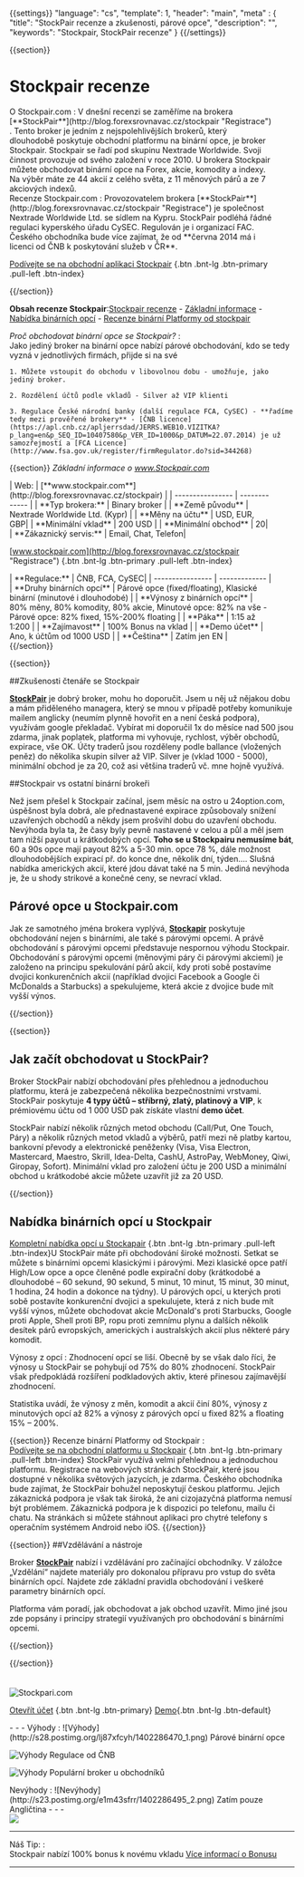 ﻿{{settings}}
  "language": "cs",
  "template": 1,
  "header": "main",
  "meta" : {
    "title": "StockPair recenze a zkušenosti, párové opce",
    "description": "",
    "keywords": "Stockpair, StockPair recenze"
  }
{{/settings}}

<div class="row">
<div class="col-md-9" role="main" markdown="1">

{{section}}

# Stockpair recenze
<div class="row" style="width:92%">
  <div class="col-md-6" markdown="1">
O Stockpair.com
:    
V dnešní recenzi se zaměříme na brokera [**StockPair**](http://blog.forexsrovnavac.cz/stockpair "Registrace") . Tento broker je jedním z nejspolehlivějších brokerů, který dlouhodobě poskytuje obchodní platformu na binární opce, je broker Stockpair. Stockpair se řadí pod skupinu Nextrade Worldwide. Svoji činnost provozuje od svého založení v roce 2010. U brokera Stockpair můžete obchodovat binární opce na Forex, akcie, komodity a indexy. Na výběr máte ze 44 akcií z celého světa, z 11 měnových párů a ze 7 akciových indexů.
</div>
  <div class="col-md-6" markdown="1">
Recenze Stockpair.com
:    
Provozovatelem brokera [**StockPair**](http://blog.forexsrovnavac.cz/stockpair "Registrace") je společnost Nextrade Worldwide Ltd. se sídlem na Kypru. StockPair podléhá řádné regulaci kyperského úřadu CySEC. Regulován je i organizací FAC. Českého obchodníka bude více zajímat, že od **června 2014 má i licenci od ČNB k poskytování služeb v ČR**.

[Podívejte se na obchodní aplikaci Stockpair](http://blog.forexsrovnavac.cz/stockpair "Registrace") {.btn .bnt-lg .btn-primary .pull-left .btn-index}

</div>
</div>
{{/section}}

**Obsah recenze Stockpair**:[Stockpair recenze](http://forexsrovnavac.cz/stockpair-recenze#section-1) - [Základní informace](http://forexsrovnavac.cz/stockpair-recenze#section-2) - [Nabídka binárních opcí](http://forexsrovnavac.cz/stockpair-recenze#section-3) - [Recenze binární Platformy od stockpair](http://forexsrovnavac.cz/stockpair-recenze#section-4)


*Proč obchodovat binární opce se Stockpair?*
:    
     Jako jediný broker na binární opce nabízí párové obchodování, kdo se tedy vyzná v jednotlivých firmách, přijde si na své

    1. Můžete vstoupit do obchodu v libovolnou dobu - umožňuje, jako jediný broker.
    
    2. Rozdělení účtů podle vkladů - Silver až VIP klienti

    3. Regulace České národní banky (další regulace FCA, CySEC) - **řadíme tedy mezi prověřené brokery** - [ČNB licence](https://apl.cnb.cz/apljerrsdad/JERRS.WEB10.VIZITKA?p_lang=en&p_SEQ_ID=10407580&p_VER_ID=1000&p_DATUM=22.07.2014) je už samozřejmostí a [FCA Licence](http://www.fsa.gov.uk/register/firmRegulator.do?sid=344268)

{{section}}
*Základní informace o www.Stockpair.com*
<div class="row" style="width:92%">
  <div class="col-md-6" markdown="1">
| Web:     |   [**www.stockpair.com**](http://blog.forexsrovnavac.cz/stockpair) |
| ---------------- | ------------- |
| **Typ brokera:**   | Binary broker  |
| **Země původu**   | Nextrade Worldwide Ltd. (Kypr)  |
| **Měny na účtu** | USD, EUR, GBP|
| **Minimální vklad** | 200 USD |
| **Minimální obchod**  | 20|
| **Zákaznický servis:**  | Email, Chat, Telefon|

[www.stockpair.com](http://blog.forexsrovnavac.cz/stockpair "Registrace") {.btn .bnt-lg .btn-primary .pull-left .btn-index}

  </div>
  <div class="col-md-6" markdown="1">
| **Regulace:**  | ČNB, FCA, CySEC|
| ---------------- | ------------- |
| **Druhy binárních opcí**  | Párové opce (fixed/floating), Klasické binární (minutové i dlouhodobé) |
| **Výnosy z binárních opcí**  | 80% měny, 80% komodity, 80% akcie, Minutové opce: 82% na vše - Párové opce: 82% fixed, 15%-200% floating |
| **Páka**  |  1:15 až 1:200 |
| **Zajímavost**  | 100% Bonus na vklad |
| **Demo účet**  | Ano, k účtům od 1000 USD |
| **Čeština**  | Zatím jen EN |

</div>
</div>
{{/section}}

{{section}}

##Zkušenosti čtenáře se Stockpair

[**StockPair**](http://blog.forexsrovnavac.cz/stockpair "Registrace") je dobrý broker, mohu ho doporučit. Jsem u něj už nějakou dobu a mám přiděleného managera, který se mnou v případě potřeby komunikuje mailem anglicky (neumím plynně hovořit en a není česká podpora), využívám google překladač. Vybírat mi doporučil 1x do měsíce nad 500 jsou zdarma, jinak poplatek, platforma mi vyhovuje, rychlost, výběr obchodů, expirace, vše OK. Účty traderů jsou rozděleny podle ballance (vložených peněz) do několika skupin silver až VIP. Silver je (vklad 1000 - 5000), minimální obchod je za 20, což asi většina traderů vč. mne hojně využívá. 

##Stockpair vs ostatní binární brokeři

Než jsem přešel k Stockpair začínal, jsem měsíc na ostro u 24option.com, úspěšnost byla dobrá, ale přednastavené expirace způsobovaly snížení uzavřených obchodů a někdy jsem prošvihl dobu do uzavření obchodu. Nevýhoda byla ta, že časy byly pevně nastavené v celou a půl a měl jsem tam nižší payout u krátkodobých opcí. **Toho se u Stockpairu nemusíme bát**, 60 a 90s opce mají payout 82% a 5-30 min. opce 78 %, dále možnost dlouhodobějších expirací př. do konce dne, několik dní, týden.... Slušná nabídka amerických akcií, které jdou dávat také na 5 min. Jediná nevýhoda je, že u shody strikové a konečné ceny, se nevrací vklad.


## Párové opce u Stockpair.com

Jak ze samotného jména brokera vyplývá, [**Stockapir**](http://blog.forexsrovnavac.cz/stockpair "Registrace") poskytuje obchodování nejen s binárními, ale také s párovými opcemi. A právě obchodování s párovými opcemi představuje nespornou výhodu Stockpair. Obchodování s párovými opcemi (měnovými páry či párovými akciemi) je založeno na principu spekulování párů akcií, kdy proti sobě postavíme dvojici konkurenčních akcií (například dvojici Facebook a Google či McDonalds a Starbucks) a spekulujeme, která akcie z dvojice bude mít vyšší výnos.

{{/section}}

{{section}}
## Jak začít obchodovat u StockPair?

Broker StockPair nabízí obchodování přes přehlednou a jednoduchou platformu, která je zabezpečená několika bezpečnostními vrstvami. StockPair poskytuje **4 typy účtů – stříbrný, zlatý, platinový a VIP**, k prémiovému účtu od 1 000 USD pak získáte vlastní **demo účet**. 

StockPair nabízí několik různých metod obchodu (Call/Put, One Touch, Páry) a několik různých metod vkladů a výběrů, patří mezi ně platby kartou, bankovní převody a elektronické peněženky (Visa, Visa Electron, Mastercard, Maestro, Skrill, Idea-Delta, CashU, AstroPay, WebMoney, Qiwi, Giropay, Sofort). Minimální vklad pro založení účtu je 200 USD a minimální obchod u krátkodobé akcie můžete uzavřít již za 20 USD.

{{/section}}

## Nabídka binárních opcí u Stockpair

[Kompletní nabídka opcí u Stockapair](http://blog.forexsrovnavac.cz/stockpair "Registrace") {.btn .bnt-lg .btn-primary .pull-left .btn-index}U StockPair máte při obchodování široké možnosti. Setkat se můžete s binárními opcemi klasickými i párovými. Mezi klasické opce patří High/Low opce a opce členěné podle expirační doby (krátkodobé a dlouhodobé – 60 sekund, 90 sekund, 5 minut, 10 minut, 15 minut, 30 minut, 1 hodina, 24 hodin a dokonce na týdny).
U párových opcí, u kterých proti sobě postavíte konkurenční dvojici a spekulujete, která z nich bude mít vyšší výnos, můžete obchodovat akcie McDonald's proti Starbucks, Google proti Apple, Shell proti BP, ropu proti zemnímu plynu a dalších několik desítek párů evropských, amerických i australských akcií plus některé páry komodit. 

Výnosy z opcí
:   Zhodnocení opcí se liší. Obecně by se však dalo říci, že výnosy u StockPair se pohybují od 75% do 80% zhodnocení. StockPair však předpokládá rozšíření podkladových aktiv, které přinesou zajímavější zhodnocení.

Statistika uvádí, že výnosy z měn, komodit a akcií činí 80%, výnosy z minutových opcí až 82% a výnosy z párových opcí u fixed 82% a floating 15% – 200%.

{{section}}
Recenze binární Platformy od Stockpair
:   
[Podívejte se na obchodní platformu u Stockpair](http://blog.forexsrovnavac.cz/stockpair "Registrace") {.btn .bnt-lg .btn-primary .pull-left .btn-index} StockPair využívá velmi přehlednou a jednoduchou platformu. Registrace na webových stránkách StockPair, které jsou dostupné v několika světových jazycích, je zdarma. Českého obchodníka bude zajímat, že StockPair bohužel neposkytují českou platformu. Jejich zákaznická podpora je však tak široká, že ani cizojazyčná platforma nemusí být problémem. Zákaznická podpora je k dispozici po telefonu, mailu či chatu.
Na stránkách si můžete stáhnout aplikaci pro chytré telefony s operačním systémem Android nebo iOS.
{{/section}}

{{section}}
##Vzdělávání a nástroje

Broker [**StockPair**](http://blog.forexsrovnavac.cz/stockpair "Registrace") nabízí i vzdělávání pro začínající obchodníky. V záložce „Vzdělání“ najdete materiály pro dokonalou přípravu pro vstup do světa binárních opcí. Najdete zde základní pravidla obchodování i veškeré parametry binárních opcí.

Platforma vám poradí, jak obchodovat a jak obchod uzavřít. Mimo jiné jsou zde popsány i principy strategií využívaných pro obchodování s binárními opcemi.

{{/section}}

{{/section}}



</div>
<div class="col-md-3" markdown="1">
<div class="well" markdown="1" style="margin-top: 2.5em">
  

![Stockpari.com](http://bopce.cz/wp-content/uploads/2014/11/stockpair-bordered-logo-banner_200x80_zps2799aaee.png) 

[Otevřít účet](http://blog.forexsrovnavac.cz/stockpair "Registrace") {.btn .bnt-lg .btn-primary} [Demo](http://blog.forexsrovnavac.cz/stockpair "Demo účet"){.btn .bnt-lg .btn-default}
</div>
<div class="container-fluid" markdown="1">


</div>
<div class="container-fluid" markdown="1">

</div>
<div class="container-fluid" markdown="1">
- - -
Výhody
:   
![Výhody](http://s28.postimg.org/lj87xfcyh/1402286470_1.png)     Párové binární opce

![Výhody](http://s28.postimg.org/lj87xfcyh/1402286470_1.png)     Regulace od ČNB

![Výhody](http://s28.postimg.org/lj87xfcyh/1402286470_1.png)     Populární broker u obchodníků

</div>
<div class="container-fluid" markdown="1">
Nevýhody
:   
![Nevýhody](http://s23.postimg.org/e1m43sfrr/1402286495_2.png)     Zatím pouze Angličtina
- - -
</div>
<div class="container-fluid" markdown="1">
<a href="http://blog.forexsrovnavac.cz/stockpair" alt="Demo účet" target="_blank">
 <img src="http://blog.forexsrovnavac.cz/wp-content/uploads/2014/10/informace.png" width="" height=""/>

</a>

- - -
Náš Tip:
:    
Stockpair nabízí 100% bonus k novému vkladu [Více informací o Bonusu](http://blog.forexsrovnavac.cz/stockpair)
- - -

</div>
</div>
</div>
